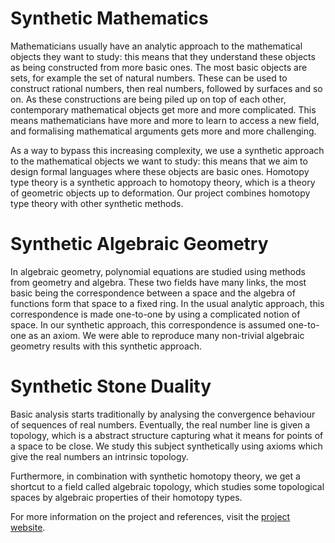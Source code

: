 # Synthetic Mathematics

Mathematicians usually have an analytic approach to the mathematical objects they want to study: this means that they understand these objects as being constructed from more basic ones. The most basic objects are sets, for example the set of natural numbers. These can be used to construct rational numbers, then real numbers, followed by surfaces and so on. As these constructions are being piled up on top of each other, contemporary mathematical objects get more and more complicated. This means mathematicians have more and more to learn to access a new field, and formalising mathematical arguments gets more and more challenging.

As a way to bypass this increasing complexity, we use a synthetic approach to the mathematical objects we want to study: this means that we aim to design formal languages where these objects are basic ones. Homotopy type theory is a synthetic approach to homotopy theory, which is a theory of geometric objects up to deformation. Our project combines homotopy type theory with other synthetic methods.

# Synthetic Algebraic Geometry

In algebraic geometry, polynomial equations are studied using methods from geometry and algebra. These two fields have many links, the most basic being the correspondence between a space and the algebra of functions form that space to a fixed ring. In the usual analytic approach, this correspondence is made one-to-one by using a complicated notion of space. In our synthetic approach, this correspondence is assumed one-to-one as an axiom. We were able to reproduce many non-trivial algebraic geometry results with this synthetic approach.

# Synthetic Stone Duality

Basic analysis starts traditionally by analysing the convergence behaviour of sequences of real numbers. Eventually, the real number line is given a topology, which is a abstract structure capturing what it means for points of a space to be close. We study this subject synthetically using axioms which give the real numbers an intrinsic topology.

Furthermore, in combination with synthetic homotopy theory, we get a shortcut to a field called algebraic topology, which studies some topological spaces by algebraic properties of their homotopy types.

For more information on the project and references, visit the [project website](https://github.com/felixwellen/synthetic-zariski/blob/main/README.md).